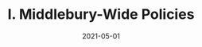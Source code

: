 ---
slug: "/pages/iv.-policies-for-the-institute/d.-employee-handbook/d.6-miscellaneous-considerations"
date: "2021-05-01"
title: "I. Middlebury-Wide Policies"
---